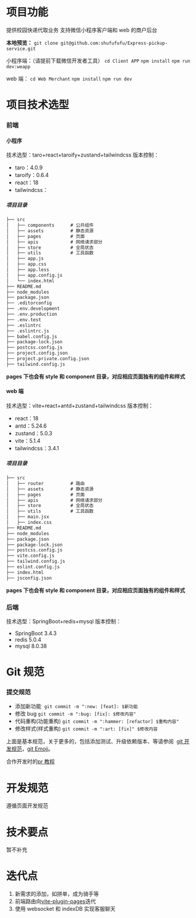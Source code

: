# 项目功能

提供校园快递代取业务
支持微信小程序客户端和 web 的商户后台

**本地预览：**
`git clone git@github.com:shufufufu/Express-pickup-service.git`

小程序端：（请提前下载微信开发者工具）
`cd Client APP`
`npm install`
`npm run dev:weapp`

web 端：
`cd Web Merchant`
`npm install`
`npm run dev`

# 项目技术选型

### 前端

#### 小程序

技术选型：taro+react+taroify+zustand+tailwindcss
版本控制：

- taro：4.0.9
- taroify：0.6.4
- react：18
- tailwindcss：

##### 项目目录

```txt
├── src
│   ├── components      # 公共组件
│   ├── assets          # 静态资源
│   ├── pages           # 页面
│   ├── apis            # 网络请求部分
│   ├── store           # 全局状态
│   ├── utils           # 工具函数
│   ├── app.js
│   ├── app.css
│   ├── app.less
│   ├── app.config.js
│   └── index.html
├── README.md
├── node_modules
├── package.json
├── .editorconfig
├── .env.development
├── .env.production
├── .env.test
├── .eslintrc
├── .eslintrc.js
├── babel.config.js
├── package-lock.json
├── postcss.config.js
├── project.config.json
├── project.private.config.json
├── tailwind.config.js

```

**pages 下也会有 style 和 component 目录，对应相应页面独有的组件和样式**

#### web 端

技术选型：vite+react+antd+zustand+tailwindcss
版本控制：

- react：18
- antd：5.24.6
- zustand：5.0.3
- vite：5.1.4
- tailwindcss：3.4.1

##### 项目目录

```txt
├── src
│   ├── router          # 路由
│   ├── assets          # 静态资源
│   ├── pages           # 页面
│   ├── apis            # 网络请求部分
│   ├── store           # 全局状态
│   ├── utils           # 工具函数
│   ├── main.jsx
│   ├── index.css
├── README.md
├── node_modules
├── package.json
├── package-lock.json
├── postcss.config.js
├── vite.config.js
├── tailwind.config.js
├── eslint.config.js
├── index.html
├── jsconfig.json
```

**pages 下也会有 style 和 component 目录，对应相应页面独有的组件和样式**

### 后端

技术选型：SpringBoot+redis+mysql
版本控制：

- SpringBoot 3.4.3
- redis 5.0.4
- mysql 8.0.38

# Git 规范

### 提交规范

- 添加新功能  `git commit -m ":new: [feat]: $新功能`
- 修改 bug `git commit -m ":bug: [fix]: $修改内容"`
- 代码重构(功能重构) `git commit -m ":hammer: [refactor] $重构内容"`
- 修改样式(样式重构) `git commit -m ":art: [fix]" $修改内容`

上面是基本规范，关于更多的，包括添加测试、升级依赖版本、等请参阅  [git 开发规范](https://juejin.cn/post/6844903635533594632)，[git Emoji](https://github.com/liuchengxu/git-commit-emoji-cn)。

合作开发时的[pr 教程](https://juejin.cn/post/6949848117072101384)

# 开发规范

遵循页面开发规范

# 技术要点

暂不补充

# 迭代点

1. 新需求的添加，如拼单，成为骑手等
2. 前端路由向[vite-plugin-pages](https://github.com/hannoeru/vite-plugin-pages)迭代
3. 使用 websocket 和 indexDB 实现客服聊天
